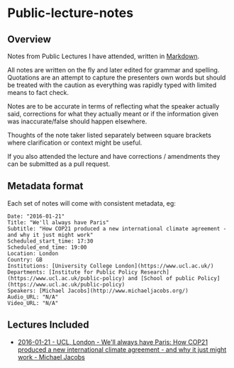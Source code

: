 # Public-lecture-notes

## Overview
Notes from Public Lectures I have attended, written in [Markdown](https://daringfireball.net/projects/markdown/).

All notes are written on the fly and later edited for grammar and spelling.
Quotations are an attempt to capture the presenters own words but should be treated with the caution as everything was rapidly typed with limited means to fact check.

Notes are to be accurate in terms of reflecting what the speaker actually said, corrections for what they actually meant or if the information given was inaccurate/false should happen elsewhere.

Thoughts of the note taker listed separately between square brackets where clarification or context might be useful.

If you also attended the lecture and have corrections / amendments they can be submitted as a pull request.

## Metadata format
Each set of notes will come with consistent metadata, eg:

    Date: "2016-01-21"
    Title: "We'll always have Paris"
    Subtitle: "How COP21 produced a new international climate agreement - and why it just might work"
    Scheduled_start_time: 17:30
    Scheduled_end_time: 19:00
    Location: London
    Country: GB
    Institutions: [University College London](https://www.ucl.ac.uk/)
    Departments: [Institute for Public Policy Research](https://www.ucl.ac.uk/public-policy) and [School of public Policy](https://www.ucl.ac.uk/public-policy)
    Speakers: [Michael Jacobs](http://www.michaeljacobs.org/)
    Audio_URL: "N/A"
    Video_URL: "N/A"

## Lectures Included

- [2016-01-21 - UCL, London - We'll always have Paris: How COP21 produced a new international climate agreement - and why it just might work - Michael Jacobs](https://github.com/huwd/Public-lecture-notes/blob/master/2016-01-21%20-%20UCL%2C%20London%20-%20We'll%20always%20have%20Paris:%20How%20COP21%20produced%20a%20new%20international%20climate%20agreement%20-%20and%20why%20it%20just%20might%20work%20-%20Michael%20Jacobs.md)
